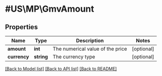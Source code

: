# #US\MP\GmvAmount

## Properties

Name | Type | Description | Notes
------------ | ------------- | ------------- | -------------
**amount** | **int** | The numerical value of the price | [optional]
**currency** | **string** | The currency type | [optional]


[[Back to Model list]](../) [[Back to API list]](../../Api/US/MP) [[Back to README]](../../README.md)
